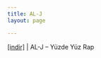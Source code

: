 ```yaml
---
title: AL-J
layout: page

---
```

<a href="https://cloud.mail.ru/public/016180062049/AL-J%20-%20Y%C3%BCzde%20Y%C3%BCz%20Rap" target="_blank">[indir]</a> | AL-J &#8211; Yüzde Yüz Rap